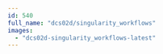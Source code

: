 ```yaml
---
id: 540
full_name: "dcs02d/singularity_workflows"
images: 
  - "dcs02d-singularity_workflows-latest"
---
```

